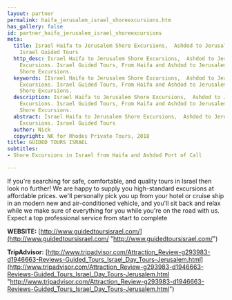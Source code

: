 ```yaml
---
layout: partner
permalink: haifa_jerusalem_israel_shoreexcursions.htm
has_gallery: false
id: partner_haifa_jerusalem_israel_shoreexcursions
meta:
  title: Israel Haifa to Jerusalem Shore Excursions,  Ashdod to Jerusalem Shore Excursions.
    Israel Guided Tours
  http_desc: Israel Haifa to Jerusalem Shore Excursions,  Ashdod to Jerusalem Shore
    Excursions. Israel Guided Tours, From Haifa and Ashdod to Jerusalem Israel Private
    Shore Excursions.
  keywords: IIsrael Haifa to Jerusalem Shore Excursions,  Ashdod to Jerusalem Shore
    Excursions. Israel Guided Tours, From Haifa and Ashdod to Jerusalem Israel Private
    Shore Excursions.
  description: Israel Haifa to Jerusalem Shore Excursions,  Ashdod to Jerusalem Shore
    Excursions. Israel Guided Tours, From Haifa and Ashdod to Jerusalem Israel Private
    Shore Excursions.
  abstract: Israel Haifa to Jerusalem Shore Excursions,  Ashdod to Jerusalem Shore
    Excursions. Israel Guided Tours
  author: Nick
  copyright: NK for Rhodes Private Tours, 2018
title: GUIDED TOURS ISRAEL
subtitles:
- Shore Excursions in Israel from Haifa and Ashdod Port of Call

---
```


If you're searching for safe, comfortable, and quality tours in Israel then look no further! We are happy to supply you high-standard excursions at affordable prices. we'll personally pick you up from your hotel or cruise ship in an modern new and air-conditioned vehicle, and you'll sit back and relax while we make sure of everything for you while you're on the road with us. Expect a top professional service from start to complete

**WEBSITE:** [http://www.guidedtoursisrael.com/](http://www.guidedtoursisrael.com/ "http://www.guidedtoursisrael.com/")

**TripAdvisor:** [http://www.tripadvisor.com/Attraction_Review-g293983-d1946663-Reviews-Guided_Tours_Israel_Day_Tours-Jerusalem.html](http://www.tripadvisor.com/Attraction_Review-g293983-d1946663-Reviews-Guided_Tours_Israel_Day_Tours-Jerusalem.html "http://www.tripadvisor.com/Attraction_Review-g293983-d1946663-Reviews-Guided_Tours_Israel_Day_Tours-Jerusalem.html")